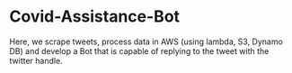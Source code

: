 # Covid-Assistance-Bot
Here, we scrape tweets, process data in AWS (using lambda, S3, Dynamo DB) and develop a Bot that is capable of replying to the tweet with the twitter handle.
